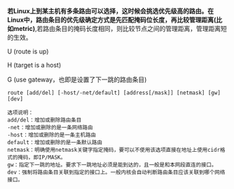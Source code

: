 **若Linux上到某主机有多条路由可以选择，这时候会挑选优先级高的路由。在Linux中，路由条目的优先级确定方式是先匹配掩码位长度，再比较管理距离(比如metric)**,若路由条目的掩码长度相同，则比较节点之间的管理距离，管理距离短的生效。

U (route is up)

H (target is a host)

G (use gateway，也即是设置了下一跳的路由条目)

```
route [add/del] [-host/-net/default] [address[/mask]] [netmask] [gw] [dev]

选项说明：
add/del：增加或删除路由条目
-net：增加或删除的是一条网络路由
-host：增加或删除的是一条主机路由
default：增加或删除的是一条默认路由
netmask：明确使用netmask关键字指定掩码，要可以不使用该选项直接在地址上使用cidr格式的掩码，即IP/MASK。
gw：指定下一跳的地址。要求下一跳地址必须是能到达的，且一般是和本网段直连的接口。
dev：强制将路由条目关联到指定的接口上。一般内核会自动判断路由条目应该关联到哪个网络接口。
```
